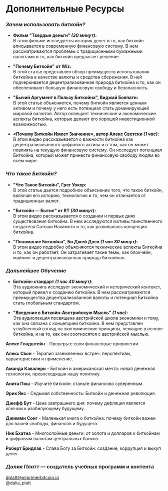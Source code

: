 # Дополнительные Ресурсы       

### _Зачем использовать биткойн?_    

- **Фильм "Твердые деньги" _(30 минут)_:**    
В этом фильме исследуется история денег и то, как биткойн вписывается в современную финансовую систему. В нем рассматриваются проблемы с традиционными бумажными валютами и то, как биткойн предлагает решение.    

- **"Почему Биткойн" от Wiz:**    
В этой статье представлен обзор преимуществ использования биткойна в качестве валюты и средства сбережения. В ней подчеркивается децентрализованная природа биткойна и то, как он обеспечивают большую финансовую свободу и безопасность.    

- **"Бычий Аргумент в Пользу Биткойна", Виджай Бояпати:**    
В этой статье объясняется, почему биткойн является ценным активом и почему у него есть потенциал стать доминирующей мировой валютой. Автор освещает технические и экономические аспекты биткойна, которые делают его хорошей инвестиционной возможностью.    

- **«Почему Биткойн Имеет Значение», автор Алекс Светски _(1 час)_:**    
В этом видео рассказывается о важности биткойна как децентрализованного цифрового актива и о том, как он может повлиять на текущую финансовую систему. Он исследует потенциал Биткойна, который может принести финансовую свободу людям во всем мире.    


### _Что такое Биткойн?_    

- **"Что Такое Биткойн", Грег Уокер:**    
В этой статье дается подробное объяснение того, что такое биткойн, включая его историю, технологию и то, чем он отличается от традиционных валют.

- **"Биткойн — Бытие" от RT _(30 минут)_:**    
В этом видео рассказывается о создании и первых днях существования биткойна. В нем исследуются мотивы таинственного создателя Сатоши Накамото и то, как развивалась концепция биткойна.

- **"Понимание Биткойна", Би Джей Двек _(1 час 30 минут)_:**    
В этом видео подробно объясняются технические аспекты Биткойна и то, как он работает. Он затрагивает такие темы, как блокчейн, майнинг и децентрализованная природа биткойнов.    


### _Дальнейшее Обучение_    

- **Биткойн-стандарт _(1 час 40 минут)_:**    
Эта аудиокнига исследует экономический и исторический контекст, который привел к созданию биткойна. В нем рассматриваются преимущества децентрализованной валюты и потенциал Биткойна стать глобальным стандартом.

- **"Введение в Биткойн-Австрийскую Мысль" _(1 час)_:**    
Эта аудиолекция посвящена австрийской школе экономики и тому, как она связана с концепцией биткойна. В нем представлен углубленный взгляд на экономические принципы, лежащие в основе биткойна, и на то, как они соотносятся с австрийской мыслью.    
    
    
              

**Алекс Гладштейн** - Проверьте свои финансовые привилегии.

**Алекс Свон** - Терапия заземленных встреч: перспективы, характеристики и применение.

**Аманда Кавалери** - Биткойн и американская мечта: новая денежная технология, превосходящая нашу политику.

**Анита Пош** - Изучите биткойн: станьте финансово суверенным.

**Эрик Якс** - Седьмая собственность: Биткойн и денежная революция.

**Джефф Бут** - Цена завтрашнего дня: почему дефляция является ключом к изобилующему будущему.

**Джимми Сонг** - Маленькая книга о биткойна: почему биткойн важен для вашей свободы, финансов и будущего.

**Ник Бхатиа** - Многослойные деньги: от золота и долларов к биткойнам и цифровым валютам центральных банков.

**Роберт Бридлав** - Слава Богу за Биткойн: создание, коррупция и выкуп денег.        




### _Далия Платт_ — создатель учебных программ и контента    
dplatt@miprimerbitcoin.io    
@dalia_platt  


